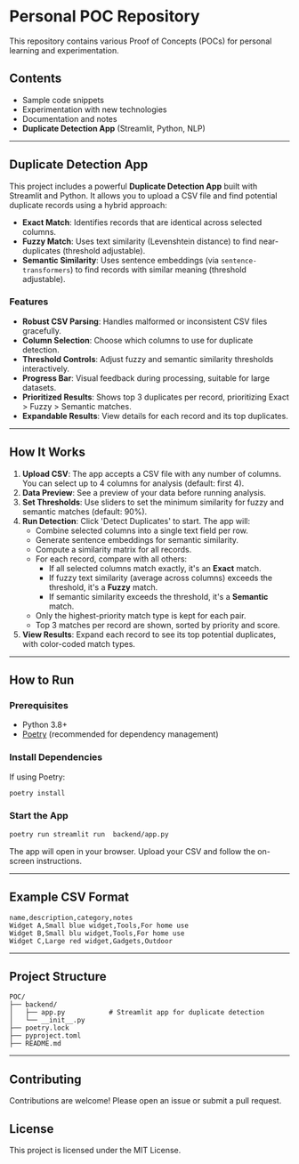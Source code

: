 # Personal POC Repository

This repository contains various Proof of Concepts (POCs) for personal learning and experimentation.

## Contents

- Sample code snippets
- Experimentation with new technologies
- Documentation and notes
- **Duplicate Detection App** (Streamlit, Python, NLP)

---

## Duplicate Detection App

This project includes a powerful **Duplicate Detection App** built with Streamlit and Python. It allows you to upload a CSV file and find potential duplicate records using a hybrid approach:

- **Exact Match**: Identifies records that are identical across selected columns.
- **Fuzzy Match**: Uses text similarity (Levenshtein distance) to find near-duplicates (threshold adjustable).
- **Semantic Similarity**: Uses sentence embeddings (via `sentence-transformers`) to find records with similar meaning (threshold adjustable).

### Features

- **Robust CSV Parsing**: Handles malformed or inconsistent CSV files gracefully.
- **Column Selection**: Choose which columns to use for duplicate detection.
- **Threshold Controls**: Adjust fuzzy and semantic similarity thresholds interactively.
- **Progress Bar**: Visual feedback during processing, suitable for large datasets.
- **Prioritized Results**: Shows top 3 duplicates per record, prioritizing Exact > Fuzzy > Semantic matches.
- **Expandable Results**: View details for each record and its top duplicates.

---

## How It Works

1. **Upload CSV**: The app accepts a CSV file with any number of columns. You can select up to 4 columns for analysis (default: first 4).
2. **Data Preview**: See a preview of your data before running analysis.
3. **Set Thresholds**: Use sliders to set the minimum similarity for fuzzy and semantic matches (default: 90%).
4. **Run Detection**: Click 'Detect Duplicates' to start. The app will:
    - Combine selected columns into a single text field per row.
    - Generate sentence embeddings for semantic similarity.
    - Compute a similarity matrix for all records.
    - For each record, compare with all others:
        - If all selected columns match exactly, it's an **Exact** match.
        - If fuzzy text similarity (average across columns) exceeds the threshold, it's a **Fuzzy** match.
        - If semantic similarity exceeds the threshold, it's a **Semantic** match.
    - Only the highest-priority match type is kept for each pair.
    - Top 3 matches per record are shown, sorted by priority and score.
5. **View Results**: Expand each record to see its top potential duplicates, with color-coded match types.

---

## How to Run

### Prerequisites
- Python 3.8+
- [Poetry](https://python-poetry.org/) (recommended for dependency management)

### Install Dependencies

If using Poetry:
```bash
poetry install
```


### Start the App
```bash
poetry run streamlit run  backend/app.py
```

The app will open in your browser. Upload your CSV and follow the on-screen instructions.

---

## Example CSV Format

```
name,description,category,notes
Widget A,Small blue widget,Tools,For home use
Widget B,Small blu widget,Tools,For home use
Widget C,Large red widget,Gadgets,Outdoor
```

---

## Project Structure

```
POC/
├── backend/
│   ├── app.py           # Streamlit app for duplicate detection
│   └── __init__.py
├── poetry.lock
├── pyproject.toml
├── README.md
```

---

## Contributing

Contributions are welcome! Please open an issue or submit a pull request.

## License

This project is licensed under the MIT License.